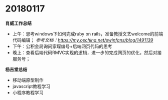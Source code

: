 # 20180117

**肖威工作总结**
- 上午：思考windows下如何完成ruby on rails，准备教授文艺welcome的前端代码编辑；
*参考文档：https://my.oschina.net/swinfans/blog/1491139*
- 下午：公积金局询问家琛编号+后端网页代码的思考
- 晚上：查看后端代码RMVC实现的逻辑，进一步的完成网页的优化，然后对接服务号；

**杨吉堂总结**
- 移动端原型制作
- javascript教程学习
- 小程序教程学习
